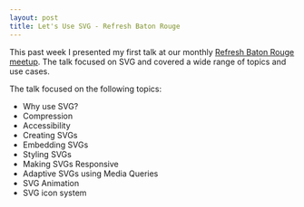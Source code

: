 ```yaml
---
layout: post
title: Let's Use SVG - Refresh Baton Rouge
---
```


This past week I presented my first talk at our monthly [Refresh Baton Rouge meetup](http://www.meetup.com/refresh-baton-rouge/). The talk focused on SVG and covered a wide range of topics and use cases.

<script async class="speakerdeck-embed" data-id="42994830533d013288cb2abbfe1c037c" data-ratio="1.33333333333333" src="//speakerdeck.com/assets/embed.js"></script>

The talk focused on the following topics:

* Why use SVG?
* Compression
* Accessibility
* Creating SVGs
* Embedding SVGs
* Styling SVGs
* Making SVGs Responsive
* Adaptive SVGs using Media Queries
* SVG Animation
* SVG icon system
